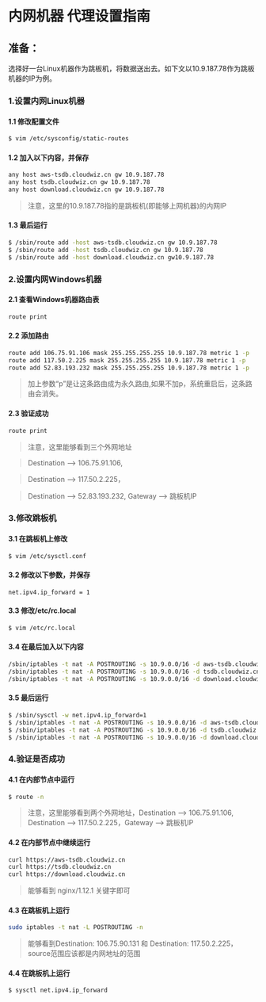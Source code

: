 # 内网机器 代理设置指南

## 准备：
选择好一台Linux机器作为跳板机，将数据送出去。如下文以10.9.187.78作为跳板机器的IP为例。

### 1.设置内网Linux机器

#### 1.1 修改配置文件

```bash
$ vim /etc/sysconfig/static-routes
```

#### 1.2 加入以下内容，并保存
```bash
any host aws-tsdb.cloudwiz.cn gw 10.9.187.78
any host tsdb.cloudwiz.cn gw 10.9.187.78
any host download.cloudwiz.cn gw 10.9.187.78
```
> 注意，这里的10.9.187.78指的是跳板机(即能够上网机器)的内网IP

#### 1.3 最后运行
```bash
$ /sbin/route add -host aws-tsdb.cloudwiz.cn gw 10.9.187.78
$ /sbin/route add -host tsdb.cloudwiz.cn gw 10.9.187.78
$ /sbin/route add -host download.cloudwiz.cn gw10.9.187.78
```

### 2.设置内网Windows机器
#### 2.1 查看Windows机器路由表
```bash
route print
```

#### 2.2 添加路由
```bash
route add 106.75.91.106 mask 255.255.255.255 10.9.187.78 metric 1 -p
route add 117.50.2.225 mask 255.255.255.255 10.9.187.78 metric 1 -p
route add 52.83.193.232 mask 255.255.255.255 10.9.187.78 metric 1 -p
```
> 加上参数“p”是让这条路由成为永久路由,如果不加p，系统重启后，这条路由会消失。

#### 2.3 验证成功
```bash
route print
```
> 注意，这里能够看到三个外网地址

> Destination --> 106.75.91.106, 

> Destination --> 117.50.2.225，

> Destination --> 52.83.193.232, Gateway --> 跳板机IP

### 3.修改跳板机

#### 3.1 在跳板机上修改
```bash
$ vim /etc/sysctl.conf
```

#### 3.2 修改以下参数，并保存
```
net.ipv4.ip_forward = 1
```

#### 3.3 修改/etc/rc.local
```bash
$ vim /etc/rc.local
```

#### 3.4 在最后加入以下内容
```bash
/sbin/iptables -t nat -A POSTROUTING -s 10.9.0.0/16 -d aws-tsdb.cloudwiz.cn -j MASQUERADE
/sbin/iptables -t nat -A POSTROUTING -s 10.9.0.0/16 -d tsdb.cloudwiz.cn -j MASQUERADE
/sbin/iptables -t nat -A POSTROUTING -s 10.9.0.0/16 -d download.cloudwiz.cn -j MASQUERADE
```

#### 3.5 最后运行
```bash
$ /sbin/sysctl -w net.ipv4.ip_forward=1
$ /sbin/iptables -t nat -A POSTROUTING -s 10.9.0.0/16 -d aws-tsdb.cloudwiz.cn -j MASQUERADE
$ /sbin/iptables -t nat -A POSTROUTING -s 10.9.0.0/16 -d tsdb.cloudwiz.cn -j MASQUERADE
$ /sbin/iptables -t nat -A POSTROUTING -s 10.9.0.0/16 -d download.cloudwiz.cn -j MASQUERADE
```

### 4.验证是否成功

#### 4.1 在内部节点中运行
```bash
$ route -n
```
> 注意，这里能够看到两个外网地址，Destination --> 106.75.91.106, Destination --> 117.50.2.225，Gateway --> 跳板机IP

#### 4.2 在内部节点中继续运行
```bash
curl https://aws-tsdb.cloudwiz.cn
curl https://tsdb.cloudwiz.cn
curl https://download.cloudwiz.cn
```
> 能够看到 nginx/1.12.1 关键字即可

#### 4.3 在跳板机上运行
```bash
sudo iptables -t nat -L POSTROUTING -n
```
> 能够看到Destination: 106.75.90.131 和 Destination: 117.50.2.225，source范围应该都是内网地址的范围

#### 4.4 在跳板机上运行
```bash
$ sysctl net.ipv4.ip_forward
```
